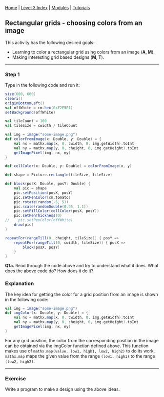 <div class="nav">
  <a href="../../index.html">Home</a> | <a href="index.html">Level 3 Index</a> | <a href="/modules/modules-index.html">Modules</a> | <a href="../../tutorials-index.html">Tutorials</a>
</div>

## Rectangular grids - choosing colors from an image

This activity has the following desired goals:
* Learning to color a rectangular grid using colors from an image (**A, M**).
* Making interesting grid based designs (**M, T**).

---

### Step 1

Type in the following code and run it:

```scala
size(600, 600)
cleari()
originBottomLeft()
val offWhite = cm.hex(0xF2F5F1)
setBackground(offWhite)

val tileCount = 100
val tileSize = cwidth / tileCount

val img = image("some-image.png")
def colorFromImage(x: Double, y: Double) = {
    val nx = mathx.map(x, 0, cwidth, 0, img.getWidth).toInt
    val ny = mathx.map(y, 0, cheight, 0, img.getHeight).toInt
    getImagePixel(img, nx, ny)
}

def cellColor(x: Double, y: Double) = colorFromImage(x, y)

def shape = Picture.rectangle(tileSize, tileSize)

def block(posX: Double, posY: Double) {
    val pic = shape
    pic.setPosition(posX, posY)
    pic.setPenColor(cm.tomato)
    pic.rotate(random(-5, 5))
    pic.scale(randomDouble(0.95, 1.1))
    pic.setFillColor(cellColor(posX, posY))
    pic.setPenThickness(0)
//    pic.setPenColor(offWhite)
    draw(pic)
}

repeatFor(rangeTill(0, cheight, tileSize)) { posY =>
    repeatFor(rangeTill(0, cwidth, tileSize)) { posX =>
        block(posX, posY)
    }
}
```

**Q1a.** Read through the code above and try to understand what it does. What does the above code do? How does it do it?

### Explanation

The key idea for getting the color for a grid position from an image is shown in the following code:

```scala
val img = image("some-image.png")
def imgColor(x: Double, y: Double) = {
    val nx = mathx.map(x, 0, cwidth, 0, img.getWidth).toInt
    val ny = mathx.map(y, 0, cheight, 0, img.getHeight).toInt
    getImagePixel(img, nx, ny)
}
```

For any grid position, the color from the corresponding position in the image can be obtained via the imgColor function defined above. This function makes use of `mathx.map(value, low1, high1, low2, high2)` to do its work. `mathx.map` maps the given value from the range `(low1, high1)` to the range `(low2, high2)`.

---

### Exercise

Write a program to make a design using the above ideas.
